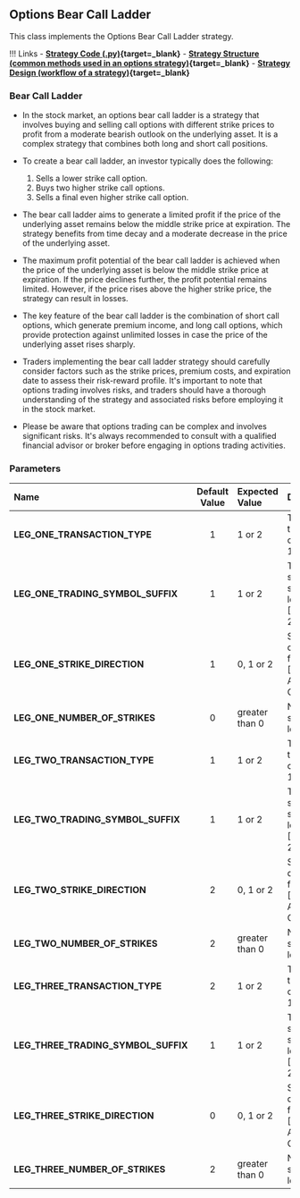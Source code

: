## Options Bear Call Ladder

This class implements the Options Bear Call Ladder strategy.

!!! Links
    - **[Strategy Code (.py)](https://github.com/algobulls/pyalgostrategypool/blob/master/pyalgostrategypool/options_bear_call_ladder.py){target=_blank}**
    - **[Strategy Structure (common methods used in an options strategy)](common_options_strategy.md){target=_blank}**
    - **[Strategy Design (workflow of a strategy)](../pyalgotrad/structure.md){target=_blank}**

### Bear Call Ladder
- In the stock market, an options bear call ladder is a strategy that involves buying and selling call options with different strike prices to profit from a moderate bearish outlook on the underlying asset. It is a complex strategy that combines both long and short call positions.

- To create a bear call ladder, an investor typically does the following:
    1. Sells a lower strike call option.
    2. Buys two higher strike call options.
    3. Sells a final even higher strike call option.

- The bear call ladder aims to generate a limited profit if the price of the underlying asset remains below the middle strike price at expiration. The strategy benefits from time decay and a moderate decrease in the price of the underlying asset.

- The maximum profit potential of the bear call ladder is achieved when the price of the underlying asset is below the middle strike price at expiration. If the price declines further, the profit potential remains limited. However, if the price rises above the higher strike price, the strategy can result in losses.

- The key feature of the bear call ladder is the combination of short call options, which generate premium income, and long call options, which provide protection against unlimited losses in case the price of the underlying asset rises sharply.

- Traders implementing the bear call ladder strategy should carefully consider factors such as the strike prices, premium costs, and expiration date to assess their risk-reward profile. It's important to note that options trading involves risks, and traders should have a thorough understanding of the strategy and associated risks before employing it in the stock market.

- Please be aware that options trading can be complex and involves significant risks. It's always recommended to consult with a qualified financial advisor or broker before engaging in options trading activities.


### Parameters

| Name                                | Default Value  | Expected Value     | Description                                                        |
|:------------------------------------|:--------------:|:-------------------|:-------------------------------------------------------------------|
| **LEG_ONE_TRANSACTION_TYPE**        |       1        | 1 or 2             | Transaction type for leg one. [BUY: 1, SELL: 2]                    |
| **LEG_ONE_TRADING_SYMBOL_SUFFIX**   |       1        | 1 or 2             | Trading symbol suffix for leg one. [CE: 1,  PE: 2]                 |
| **LEG_ONE_STRIKE_DIRECTION**        |       1        | 0, 1 or 2          | Strike direction for leg one. [ITM: 0, ATM: 1,  OTM: 2]            |
| **LEG_ONE_NUMBER_OF_STRIKES**       |       0        | greater than 0     | Number of strikes for leg one.                                     |
| **LEG_TWO_TRANSACTION_TYPE**        |       1        | 1 or 2             | Transaction type for leg one. [BUY: 1, SELL: 2]                    |
| **LEG_TWO_TRADING_SYMBOL_SUFFIX**   |       1        | 1 or 2             | Trading symbol suffix for leg one. [CE: 1,  PE: 2]                 |
| **LEG_TWO_STRIKE_DIRECTION**        |       2        | 0, 1 or 2          | Strike direction for leg one. [ITM: 0, ATM: 1,  OTM: 2]            |
| **LEG_TWO_NUMBER_OF_STRIKES**       |       2        | greater than 0     | Number of strikes for leg one.                                     |
| **LEG_THREE_TRANSACTION_TYPE**      |       2        | 1 or 2             | Transaction type for leg one. [BUY: 1, SELL: 2]                    |
| **LEG_THREE_TRADING_SYMBOL_SUFFIX** |       1        | 1 or 2             | Trading symbol suffix for leg one. [CE: 1,  PE: 2]                 |
| **LEG_THREE_STRIKE_DIRECTION**      |       0        | 0, 1 or 2          | Strike direction for leg one. [ITM: 0, ATM: 1,  OTM: 2]            |
| **LEG_THREE_NUMBER_OF_STRIKES**     |       2        | greater than 0     | Number of strikes for leg one.                                     |


